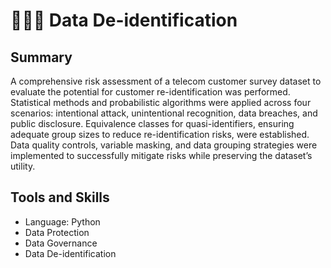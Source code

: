 # 🕵🏻‍♂️ Data De-identification

## Summary
A comprehensive risk assessment of a telecom customer survey dataset to evaluate the potential for customer re-identification was performed. Statistical methods and probabilistic algorithms were applied across four scenarios: intentional attack, unintentional recognition, data breaches, and public disclosure. Equivalence classes for quasi-identifiers, ensuring adequate group sizes to reduce re-identification risks, were established. Data quality controls, variable masking, and data grouping strategies were implemented to successfully mitigate risks while preserving the dataset’s utility.

## Tools and Skills
* Language: Python
* Data Protection
* Data Governance
* Data De-identification
